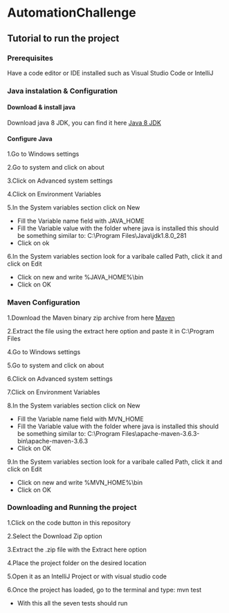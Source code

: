# AutomationChallenge

## Tutorial to run the project

### Prerequisites

Have a code editor or IDE installed such as Visual Studio Code or IntelliJ

### Java instalation & Configuration

#### Download & install java

Download java 8 JDK, you can find it here [Java 8 JDK](https://www.oracle.com/co/java/technologies/javase/javase-jdk8-downloads.html)

#### Configure Java

1.Go to Windows settings

2.Go to system and click on about

3.Click on Advanced system settings

4.Click on Environment Variables

5.In the System variables section click on New
  * Fill the Variable name field with JAVA_HOME
  * Fill the Variable value with the folder where java is installed this should be something similar to: C:\Program Files\Java\jdk1.8.0_281
  * Click on ok
  
6.In the System variables section look for a varibale called Path, click it and click on Edit
  * Click on new and write %JAVA_HOME%\bin
  * Click on OK

### Maven Configuration

1.Download the Maven binary zip archive from here [Maven](https://maven.apache.org/download.cgi)

2.Extract the file using the extract here option and paste it in C:\Program Files

4.Go to Windows settings

5.Go to system and click on about

6.Click on Advanced system settings

7.Click on Environment Variables

8.In the System variables section click on New
  * Fill the Variable name field with MVN_HOME
  * Fill the Variable value with the folder where java is installed this should be something similar to: C:\Program Files\apache-maven-3.6.3-bin\apache-maven-3.6.3
  * Click on OK
  
9.In the System variables section look for a varibale called Path, click it and click on Edit
  * Click on new and write %MVN_HOME%\bin
  * Click on OK 
 
### Downloading and Running the project

1.Click on the code button in this repository

2.Select the Download Zip option

3.Extract the .zip file with the Extract here option

4.Place the project folder on the desired location

5.Open it as an IntelliJ Project or with visual studio code

6.Once the project has loaded, go to the terminal and type: mvn test
  * With this all the seven tests should run
